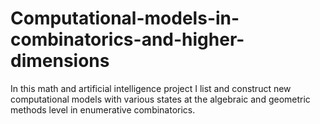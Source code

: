 # Computational-models-in-combinatorics-and-higher-dimensions
In this math and artificial intelligence project I list and construct new computational models with various states at the algebraic and geometric methods level in enumerative combinatorics.
